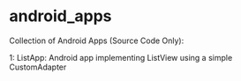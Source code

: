 # android_apps
Collection of Android Apps (Source Code Only):

1: ListApp:
Android app implementing ListView using a simple CustomAdapter
